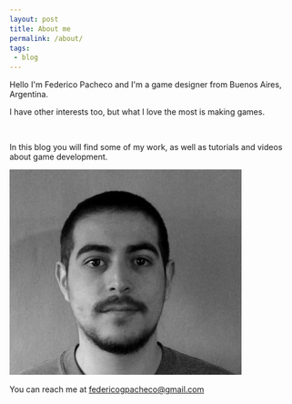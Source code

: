 ```yaml
---
layout: post
title: About me
permalink: /about/
tags:
 - blog
---
```

<div class="col-sm-9">
	<p>Hello I'm Federico Pacheco and I'm a game designer from Buenos Aires, Argentina.</p>
	<p>I have other interests too, but what I love the most is making games.</p>
	<br>
	<p>In this blog you will find some of my work, as well as tutorials and videos about game development.</p>
</div>
<div class="col-sm-3">
	<img src="/assets/site/img/me.png" class="img-responsive img-thumbnail img-rounded">
</div>

You can reach me at [federicogpacheco@gmail.com]

[federicogpacheco@gmail.com]:mailto:federicogpacheco@gmail.com